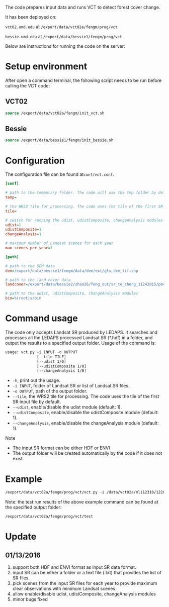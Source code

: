 
The code prepares input data and runs VCT to detect forest cover change. 

It has been deployed on:

`vct02.umd.edu` at `/export/data/vct02a/fengm/prog/vct`

`bessie.umd.edu` at `/export/data/bessie1/fengm/prog/vct`

Below are instructions for running the code on the server:

# Setup environment

After open a command terminal, the following script needs to be run before calling the VCT code:

## VCT02

```csh
source /export/data/vct02a/fengm/init_vct.sh
```

## Bessie

```csh
source /export/data/bessie1/fengm/init_bessie.sh
```

# Configuration

The configuration file can be found at`conf/vct.conf`.

```ini
[conf]

# path to the temporary folder. The code will use the tmp folder by default
temp=

# the WRS2 tile for processing. The code uses the tile of the first SR input file by default.
tile=

# switch for running the udist, udistComposite, changeAnalysis modules (1: on, 0: off)
udist=1
udistComposite=1
changeAnalysis=1

# maximum number of Landsat scenes for each year
max_scenes_per_year=3

[path]

# path to the DEM data
dem=/export/data/bessie1/fengm/data/dem/ext/gls_dem_tif.shp

# path to the land cover data
landcover=/export/data/bessie2/zhao26/feng_out/sr_to_cheng_11242015/p048r022/CANADA_NLCD_p048r022

# path to the udist, udistComposite, changeAnalysis modules
bin=%(root)s/bin
```

# Command usage

The code only accepts Landsat SR produced by LEDAPS. It searches and processes all the LEDAPS processed Landsat SR (*.hdf) in a folder, and output the results to a specified output folder. Usage of the command is:

```csh
usage: vct.py -i INPUT -o OUTPUT
              [--tile TILE]
              [--udist 1/0]
              [--udistComposite 1/0]
              [--changeAnalysis 1/0]
```
- `-h`, print out the usage.
- `-i INPUT`, folder of Landsat SR or list of Landsat SR files.
- `-o OUTPUT`, path of the output folder.
- `--tile`, the WRS2 tile for processing. The code uses the tile of the first SR input file by default.
- `--udist`, enable/disable the udist module (default: 1).
- `--udistComposite`, enable/disable the udistComposite module (default: 1).
- `--changeAnalysis`, enable/disable the changeAnalysis module (default: 1).

Note
- The input SR format can be either HDF or ENVI
- The output folder will be created automatically by the code if it does not exist.

# Example

```csh
/export/data/vct02a/fengm/prog/vct/vct.py -i /data/vct02a/mli12310/1228/ledaps/composites -o /export/data/vct02a/fengm/prog/vct/test
```

Note: the test run results of the above example command can be found at the specified output folder:

```csh
/export/data/vct02a/fengm/prog/vct/test
```

# Update

## 01/13/2016
1. support both HDF and ENVI format as input SR data format.
2. input SR can be either a folder or a text file (.txt) that provides the list of SR files. 
3. pick scenes from the input SR files for each year to provide maximum clear observations with minimum Landsat scenes.
4. allow enable/disable udist, udistComposite, changeAnalysis modules
5. minor bugs fixed

